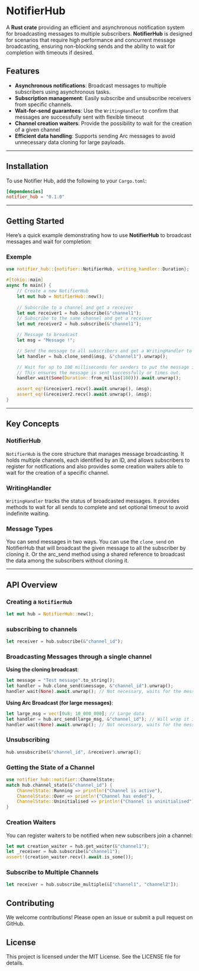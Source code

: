 # NotifierHub

A **Rust crate** providing an efficient and asynchronous notification system for broadcasting messages to multiple subscribers. **NotifierHub** is designed for scenarios that require high performance and concurrent message broadcasting, ensuring non-blocking sends and the ability to wait for completion with timeouts if desired.

## **Features**

- **Asynchronous notifications**: Broadcast messages to multiple subscribers using asynchronous tasks.
- **Subscription management**: Easily subscribe and unsubscribe receivers from specific channels.
- **Wait-for-send guarantees**: Use the `WritingHandler` to confirm that messages are successfully sent with flexible timeout
- **Channel creation waiters**: Provide the possibility to wait for the creation of a given channel
- **Efficient data handling**: Supports sending Arc<M> messages to avoid unnecessary data cloning for large payloads. 

---

## **Installation**

To use Notifier Hub, add the following to your `Cargo.toml`:
```toml
[dependencies]
notifier_hub = "0.1.0"
```

---

## **Getting Started**

Here’s a quick example demonstrating how to use **NotifierHub** to broadcast messages and wait for completion:

### **Exemple**

```rust
use notifier_hub::{notifier::NotifierHub, writing_handler::Duration};

#[tokio::main]
async fn main() {
    // Create a new NotifierHub
    let mut hub = NotifierHub::new();
    
    // Subscribe to a channel and get a receiver
    let mut receiver1 = hub.subscribe(&"channel1");
    // Subscribe to the same channel and get a receiver
    let mut receiver2 = hub.subscribe(&"channel1");

    // Message to broadcast
    let msg = "Message !";

    // Send the message to all subscribers and get a WritingHandler to track the results
    let handler = hub.clone_send(&msg, &"channel1").unwrap();

    // Wait for up to 100 milliseconds for senders to put the message in the channel buffer
    // This ensures the message is sent successfully or times out.
    handler.wait(Some(Duration::from_millis(100))).await.unwrap();

    assert_eq!(&receiver1.recv().await.unwrap(), &msg);
    assert_eq!(&receiver2.recv().await.unwrap(), &msg);
}
```

---

## **Key Concepts**
### NotifierHub

`NotifierHub` is the core structure that manages message broadcasting. It holds multiple channels, each identified by an ID, and allows subscribers to register for notifications and also provides some creation waiters able to wait for the creation of a specific channel.

### WritingHandler

`WritingHandler` tracks the status of broadcasted messages. It provides methods to wait for all sends to complete and set optional timeout to avoid indefinite waiting.

### Message Types

You can send messages in two ways. You can use the `clone_send` on NotifierHub that will broadcast the given message to all the subscriber by cloning it. Or the arc_send method using a shared reference to broadcast the data among the subscribers without cloning it.

---

## **API Overview**

### Creating a `NotifierHub`
```rust
let mut hub = NotifierHub::new();
```
### subscribing to channels

```rust
let receiver = hub.subscribe(&"channel_id");
```

### Broadcasting Messages through a single channel
**Using the cloning broadcast**:
```rust
let message = "Test message".to_string();
let handler = hub.clone_send(&message, &"channel_id").unwrap();
handler.wait(None).await.unwrap(); // Not necessary, waits for the message to be put in the channel
```
**Using Arc Broadcast (for large messages)**:
```rust
let large_msg = vec![0u8; 10_000_000]; // Large data
let handler = hub.arc_send(large_msg, &"channel_id"); // Will wrap it into an Arc and share it
handler.wait(None).await.unwrap(); // Not necessary, waits for the message to be put in the channel
```
### Unsubscribing
```rust
hub.unsubscribe(&"channel_id", &receiver).unwrap();
```

### Getting the State of a Channel
```rust
use notifier_hub::notifier::ChannelState;
match hub.channel_state(&"channel_id") {
    ChannelState::Running => println!("Channel is active"),
    ChannelState::Over => println!("Channel has ended"),
    ChannelState::Uninitialised => println!("Channel is uninitialised"),
}
```

### Creation Waiters
You can register waiters to be notified when new subscribers join a channel:
```rust
let mut creation_waiter = hub.get_waiter(&"channel1");
let _receiver = hub.subscribe(&"channel1");
assert!(creation_waiter.recv().await.is_some());
```
### Subscribe to Multiple Channels
```rust
let receiver = hub.subscribe_multiple(&["channel1", "channel2"]);
```

## **Contributing**

We welcome contributions! Please open an issue or submit a pull request on GitHub.

## **License**

This project is licensed under the MIT License. See the LICENSE file for details.
